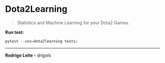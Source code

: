 # Dota2Learning

> Statistics and Machine Learning for your Dota2 Games.


**Run test:**  

```python
pytest --cov=dota2learning tests/
```

---

**Rodrigo Leite -** *drigols*

